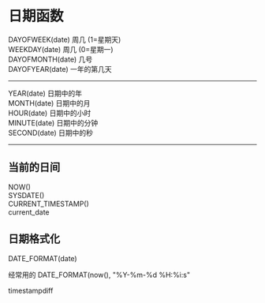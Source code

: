 # 日期函数

DAYOFWEEK\(date\)    周几 \(1=星期天\)  
WEEKDAY\(date\)      周几 \(0=星期一\)  
DAYOFMONTH\(date\)    几号  
DAYOFYEAR\(date\)    一年的第几天

---

YEAR\(date\)        日期中的年  
MONTH\(date\)        日期中的月  
HOUR\(date\)        日期中的小时  
MINUTE\(date\)       日期中的分钟  
SECOND\(date\)        日期中的秒

---

## 当前的日间

NOW\(\)  
SYSDATE\(\)  
CURRENT\_TIMESTAMP\(\)  
current\_date

## 日期格式化

DATE\_FORMAT\(date\)

经常用的 DATE\_FORMAT\(now\(\), "%Y-%m-%d %H:%i:s"



timestampdiff





